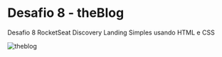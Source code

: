 # Desafio 8 - theBlog
Desafio 8 RocketSeat Discovery 
Landing Simples usando HTML e CSS 

![theblog](https://user-images.githubusercontent.com/79944203/155445439-f7188edf-04d3-4420-8323-954bd02043f9.png)
